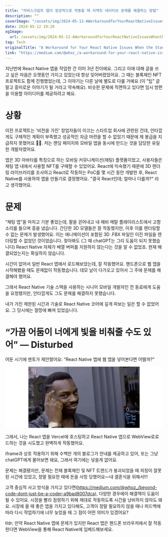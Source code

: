 ```yaml
---
title: "자바스크립트 앱이 정상적으로 작동할 때 리액트 네이티브 문제를 해결하는 방법"
description: ""
coverImage: "/assets/img/2024-05-12-AWorkaroundforYourReactNativeIssuesWhentheStandardBrowserReactAppWorks_0.png"
date: 2024-05-12 19:29
ogImage: 
  url: /assets/img/2024-05-12-AWorkaroundforYourReactNativeIssuesWhentheStandardBrowserReactAppWorks_0.png
tag: Tech
originalTitle: "A Workaround for Your React Native Issues When the Standard (Browser) React App Works"
link: "https://medium.com/@whoz_/a-workaround-for-your-react-native-issues-when-the-standard-browser-react-app-works-7ee815fb27bb"
---
```



지난번에 React Native 앱을 작업한 건 이미 3년 전이에요. 그리고 이에 대해 글을 쓰고 싶은 마음은 오랫동안 가지고 있었는데 항상 잊어버렸었어요. 그 때는 블록체인 NFT 프로젝트도 함께 진행했었는데, 그 이야기는 다른 날에 별도로 다룰 거예요 (이 "팁" 글 말고 흥미로운 이야기가 될 거라고 약속해요). 비슷한 문제에 직면하고 있다면 임시 방편을 이용할 아이디어를 제공하려고 해요.

# 상황

이전 프로젝트는 '비전을 가진' 창업자들이 이끄는 스타트업 회사에 관련된 건데, 안타깝게도 구체적인 계획이 부족했고 성공적인 자금 마련을 할 수 없었기 때문에 제 봉급을 지급하지 못했어요 🤷‍♂️. 저는 랜딩 페이지와 모바일 앱을 동시에 만드는 것을 담당한 유일한 개발자였어요.

앱은 3D 아바타를 특징으로 하는 모바일 커뮤니케이션(채팅) 플랫폼이었고, 사용자들은 채팅 앱 내에서 사용할 NFT를 구매할 수 있었어요. React에 익숙했기 때문에 3D 렌더링 라이브러리를 조사하고 React로 작동하는 PoC를 몇 시간 동안 개발한 후, React Native를 사용하여 앱을 만들기로 결정했어요. "결국 React인데; 얼마나 다를까?" 라고 생각했어요.



# 문제

“채팅 앱”을 마치고 기분 좋았는데, 팔을 걷어내고 내 헤비 메탈 플레이리스트에서 고함 소리를 들으며 흥을 냈습니다. 간단한 3D 모델들은 잘 작동했지만, 이후 이를 렌더링할 수 없는 문제가 발생했어요. 이는 애니메이션이 포함된 3D .FBX 파일인 이진 파일을 렌더링할 수 없었던 것이었습니다. 찾아봐도 (그 때 chatGPT는 그리 도움이 되지 못했습니다) React Native 자체가 배열 버퍼를 지원하지 않는다는 것을 알 수 없었죠. 현재 해결되었는지는 확실하지 않습니다.

시간이 없어서 일반 React 앱에서 로드해보았는데, 잘 작동했어요. 핸드폰으로 웹 앱을 시작해봤을 때도 문제없이 작동했습니다. 데모 날이 다가오고 있어서 그 주에 문제를 해결해야 했어요.

그래서 React Native 기술 스택을 사용하는 시니어 모바일 개발자인 전 동료에게 도움을 요청했지만, 안타깝게도 그도 문제를 해결하지 못했습니다.



내가 가진 제한된 시간과 기술로 React Native 코어에 깊게 파보는 일은 할 수 없었어요. 그 당시에는 절망에 빠져 있었습니다.

# “가끔 어둠이 너에게 빛을 비춰줄 수도 있어” — Disturbed

어둔 시기에 멘토가 제안했어요: “React Native 앱에 웹 앱을 넣어본다면 어떨까?”

![이미지](/assets/img/2024-05-12-AWorkaroundforYourReactNativeIssuesWhentheStandardBrowserReactAppWorks_0.png)



그래서, 나는 React 앱을 Vercel에 호스팅하고 React Native 앱으로 WebView로로드하는 것을 시도했고 완벽하게 작동했어요.

iframe과 상호 작용하기 위해 수백만 개의 블로그가 안내를 제공하고 있어, 또는 그냥 chatGPT에게 물어보면 돼요, 그래서 여기에는 넣을게 없어요.

문제는 해결됐지만, 문제는 전체 블록체인 및 NFT 트렌드가 붕괴되었을 때 피칭이 잘못된 시간에 있었고, 정말 필요한 때에 돈을 사칭 당했어요—내 결혼식을 위해서!!!

고객 중심적 사고 방식을 가지고 있다면(https://medium.com/@whoz_/beyond-code-dont-just-be-a-coder-a9bad8007dca), 다양한 경우에이 해결책이 도움이 될 수 있어요. 시장을 빨리 점령하기 위해 제대로 작동하도록 시간을 낭비하지 않아도 돼요. 시장에 올 때 좋은 앱을 가지고 있다해도, 고객이 정말 필요하지 않을 때나 피드백에 따라 다시 작업하기에 너무 늦었을 때 그 점이 어떤 의미가 있겠어요?



tldr; 만약 React Native 앱에 문제가 있지만 React 앱은 핸드폰 브라우저에서 잘 작동한다면 WebView을 통해 React Native에 임베드해보세요.